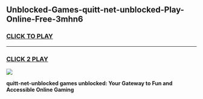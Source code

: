 
## Unblocked-Games-quitt-net-unblocked-Play-Online-Free-3mhn6
<h3>
<a href="https://premium76.site?title=quitt-net-unblocked&ref=26A">CLICK TO PLAY</a></h3>
<hr>

<h3>
<a href="https://premium76.site?title=quitt-net-unblocked&ref=26A">CLICK 2 PLAY</a>
  
</h3>

<a href="https://premium76.site?title=quitt-net-unblocked&ref=26A"><img src="https://clearcache.store/games.png"></a>


**quitt-net-unblocked games unblocked: Your Gateway to Fun and Accessible Online Gaming**
